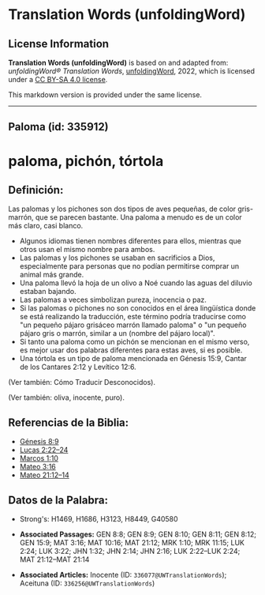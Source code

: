 # Translation Words (unfoldingWord)

## License Information

**Translation Words (unfoldingWord)** is based on and adapted from: _unfoldingWord® Translation Words_, [unfoldingWord](https://unfoldingword.org/utw), 2022, which is licensed under a [CC BY-SA 4.0 license](https://creativecommons.org/licenses/by-sa/4.0/legalcode.en).

This markdown version is provided under the same license.



--------------------------------

## Paloma (id: 335912)

paloma, pichón, tórtola
=======================

Definición:
-----------

Las palomas y los pichones son dos tipos de aves pequeñas, de color gris\-marrón, que se parecen bastante. Una paloma a menudo es de un color más claro, casi blanco.

* Algunos idiomas tienen nombres diferentes para ellos, mientras que otros usan el mismo nombre para ambos.
* Las palomas y los pichones se usaban en sacrificios a Dios, especialmente para personas que no podían permitirse comprar un animal más grande.
* Una paloma llevó la hoja de un olivo a Noé cuando las aguas del diluvio estaban bajando.
* Las palomas a veces simbolizan pureza, inocencia o paz.
* Si las palomas o pichones no son conocidos en el área lingüística donde se está realizando la traducción, este término podría traducirse como "un pequeño pájaro grisáceo marrón llamado paloma" o "un pequeño pájaro gris o marrón, similar a un (nombre del pájaro local)".
* Si tanto una paloma como un pichón se mencionan en el mismo verso, es mejor usar dos palabras diferentes para estas aves, si es posible.
* Una tórtola es un tipo de paloma mencionada en Génesis 15:9, Cantar de los Cantares 2:12 y Levítico 12:6\.

(Ver también: Cómo Traducir Desconocidos).

(Ver también: oliva, inocente, puro).

Referencias de la Biblia:
-------------------------

* [Génesis 8:9](https://ref.ly/Gen8:9)
* [Lucas 2:22–24](https://ref.ly/Luke2:22-Luke2:24)
* [Marcos 1:10](https://ref.ly/Mark1:10)
* [Mateo 3:16](https://ref.ly/Matt3:16)
* [Mateo 21:12–14](https://ref.ly/Matt21:12-Matt21:14)

Datos de la Palabra:
--------------------

* Strong's: H1469, H1686, H3123, H8449, G40580

* **Associated Passages:** GEN 8:8; GEN 8:9; GEN 8:10; GEN 8:11; GEN 8:12; GEN 15:9; MAT 3:16; MAT 10:16; MAT 21:12; MRK 1:10; MRK 11:15; LUK 2:24; LUK 3:22; JHN 1:32; JHN 2:14; JHN 2:16; LUK 2:22–LUK 2:24; MAT 21:12–MAT 21:14
* **Associated Articles:** Inocente (ID: `336077@UWTranslationWords`); Aceituna (ID: `336256@UWTranslationWords`)

